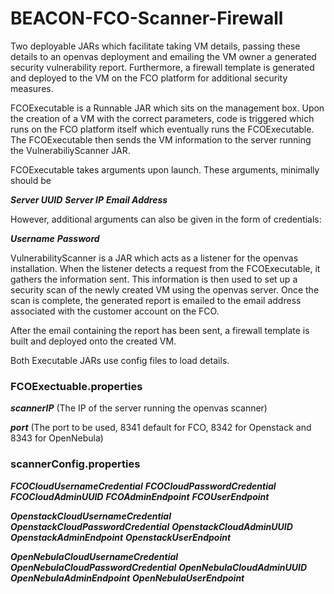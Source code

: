 # BEACON-FCO-Scanner-Firewall

Two deployable JARs which facilitate taking VM details, passing these details to an openvas deployment and emailing the VM owner a generated security vulnerability report.  Furthermore, a firewall template is generated and deployed to the VM on the FCO platform for additional security measures.

FCOExecutable is a Runnable JAR which sits on the management box.  Upon the creation of a VM with the correct parameters, code is triggered which runs on the FCO platform itself which eventually runs the FCOExecutable. The FCOExecutable then sends the VM information to the server running the VulnerabiliyScanner JAR.

FCOExecutable takes arguments upon launch.  These arguments, minimally should be

***Server UUID***
***Server IP***
***Email Address***

However, additional arguments can also be given in the form of credentials:

***Username***
***Password***

VulnerabilityScanner is a JAR which acts as a listener for the openvas installation.  When the listener detects a request from the FCOExecutable, it gathers the information sent.  This information is then used to set up a security scan of the newly created VM using the openvas server.  Once the scan is complete, the generated report is emailed to the email address associated with the customer account on the FCO.  

After the email containing the report has been sent, a firewall template is built and deployed onto the created VM.

Both Executable JARs use config files to load details.

### FCOExectuable.properties

***scannerIP*** (The IP of the server running the openvas scanner)

***port*** (The port to be used, 8341 default for FCO, 8342 for Openstack and 8343 for OpenNebula)

### scannerConfig.properties

***FCOCloudUsernameCredential***
***FCOCloudPasswordCredential***
***FCOCloudAdminUUID***
***FCOAdminEndpoint***
***FCOUserEndpoint***

***OpenstackCloudUsernameCredential***
***OpenstackCloudPasswordCredential***
***OpenstackCloudAdminUUID***
***OpenstackAdminEndpoint***
***OpenstackUserEndpoint***
	
***OpenNebulaCloudUsernameCredential***
***OpenNebulaCloudPasswordCredential***
***OpenNebulaCloudAdminUUID***
***OpenNebulaAdminEndpoint***
***OpenNebulaUserEndpoint***
